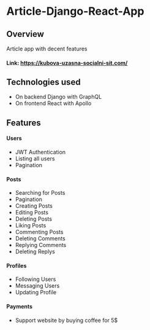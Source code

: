 # Article-Django-React-App

## Overview

Article app with decent features

#### **Link: https://kubova-uzasna-socialni-sit.com/**

## Technologies used

- On backend Django with GraphQL
- On frontend React with Apollo

## Features

#### Users

- JWT Authentication
- Listing all users
- Pagination

#### Posts

- Searching for Posts
- Pagination
- Creating Posts
- Editing Posts
- Deleting Posts
- Liking Posts
- Commenting Posts
- Deleting Comments
- Replying Comments
- Deleting Replys

#### Profiles

- Following Users
- Messaging Users
- Updating Profile

#### Payments

- Support website by buying coffee for 5$
